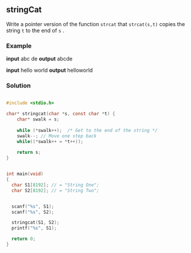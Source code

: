## stringCat

Write a pointer version of the function  `strcat`  that `strcat(s,t)`  copies the string  `t`  to the end of  `s`  .


### Example 

**input** 
abc de 
**output** 
abcde

**input** 
hello world 
**output** 
helloworld 


### Solution 

```c

#include <stdio.h>

char* stringcat(char *s, const char *t) { 
    char* swalk = s; 
    
    while (*swalk++);  /* Get to the end of the string */
    swalk--; // Move one step back 
    while((*swalk++ = *t++));
    
    return s;
}


int main(void)
{
  char S1[8192]; // = "String One";
  char S2[8192]; // = "String Two";


  scanf("%s", S1);
  scanf("%s", S2);

  stringcat(S1, S2);
  printf("%s", S1);

  return 0;
}

```
<!--stackedit_data:
eyJoaXN0b3J5IjpbMjY3NzA2MTY1XX0=
-->